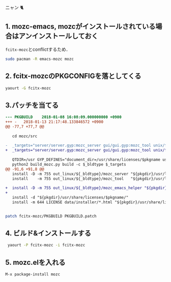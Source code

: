 ニャン :cat2:

## 1. mozc-emacs, mozcがインストールされている場合はアンインストールしておく

`fcitx-mozc`とconflictするため．

```bash
sudo pacman -R emacs-mozc mozc
```

## 2. fcitx-mozcのPKGCONFIGを落としてくる

```bash
yaourt -G fcitx-mozc
```

## 3.パッチを当てる

```diff:PKGBUILD.patch
--- PKGBUILD	2018-01-08 16:08:09.000000000 +0900
+++ -	2018-01-13 21:17:48.133846572 +0900
@@ -77,7 +77,7 @@
 
   cd mozc/src
 
-  _targets="server/server.gyp:mozc_server gui/gui.gyp:mozc_tool unix/fcitx/fcitx.gyp:fcitx-mozc"
+  _targets="server/server.gyp:mozc_server gui/gui.gyp:mozc_tool unix/fcitx/fcitx.gyp:fcitx-mozc unix/emacs/emacs.gyp:mozc_emacs_helper"
 
   QTDIR=/usr GYP_DEFINES="document_dir=/usr/share/licenses/$pkgname use_libzinnia=1" python2 build_mozc.py gyp
   python2 build_mozc.py build -c $_bldtype $_targets
@@ -91,6 +91,8 @@
   install -D -m 755 out_linux/${_bldtype}/mozc_server "${pkgdir}/usr/lib/mozc/mozc_server"
   install    -m 755 out_linux/${_bldtype}/mozc_tool   "${pkgdir}/usr/lib/mozc/mozc_tool"
 
+  install -D -m 755 out_linux/${_bldtype}/mozc_emacs_helper "${pkgdir}/usr/bin/mozc_emacs_helper"
+
   install -d "${pkgdir}/usr/share/licenses/$pkgname/"
   install -m 644 LICENSE data/installer/*.html "${pkgdir}/usr/share/licenses/${pkgname}/"
 
```

```bash
patch fcitx-mozc/PKGBUILD PKGBUILD.patch
```

## 4. ビルド&インストールする

```bash
 yaourt -P fcitx-mozc -i fcitx-mozc
```

## 5. mozc.elを入れる

```emacs
M-x package-install mozc
```

